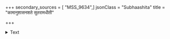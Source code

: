 +++
secondary_sources = [ "MSS_9634",]
jsonClass = "Subhaashita"
title = "कामानुशासनशते सुतरामधीती"

+++

<details><summary>Text</summary>

कामानुशासनशते सुतरामधीती सोऽयं रहो नखपदैर्महतु स्तनौ ते।  
रुष्टाद्रिजाचरणकुङ्कुमपङ्कराग संकीर्णशङ्करशशाङ्ककलाङ्क कारैः॥
</details>
